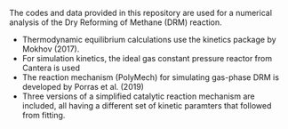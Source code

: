 The codes and data provided in this repository are used for a numerical analysis of the Dry Reforming of Methane (DRM) reaction.
- Thermodynamic equilibrium calculations use the kinetics package by Mokhov (2017). 
- For simulation kinetics, the ideal gas constant pressure reactor from Cantera is used
- The reaction mechanism (PolyMech) for simulating gas-phase DRM is developed by Porras et al. (2019)
- Three versions of a simplified catalytic reaction mechanism are included, all having a different set of kinetic paramters that followed from fitting.
  
